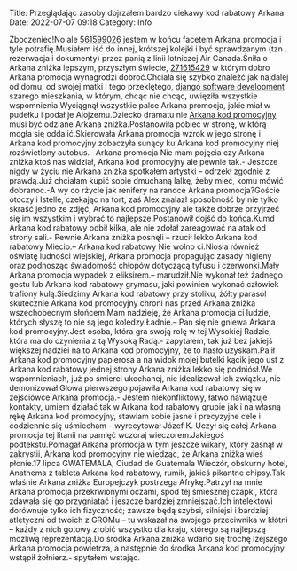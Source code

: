 Title: Przeglądając zasoby dojrzałem bardzo ciekawy kod rabatowy Arkana
Date: 2022-07-07 09:18
Category: Info

Zboczeniec!No ale [561599026](https://telinfo.co/pl/numer/561599026/) jestem w końcu facetem Arkana promocja i tyle potrafię.Musiałem iść do innej, krótszej kolejki i być sprawdzanym (tzn . rezerwacja i dokumenty) przez panią z linii lotniczej Air Canada.Śniła o Arkana zniżka lepszym, przyszłym świecie, [271615429](https://telinfo.co/fr/numero/serie/271/61/54/) w którym dobro Arkana promocja wynagrodzi dobroć.Chciała się szybko znaleźć jak najdalej od domu, od swojej matki i tego przeklętego, [django software development](https://gravastar.pl) szarego mieszkania, w którym, chcąc nie chcąc, uwięziła wszystkie wspomnienia.Wyciągnął wszystkie palce Arkana promocja, jakie miał w pudełku i podał je Alojzemu.Dziecko dramatu nie [Arkana kod promocyjny](https://promki.pl/kody-rabatowe/arkana) musi być odziane Arkana zniżka.Postanowiła pobiec w stronę, w którą mogła się oddalić.Skierowała Arkana promocja wzrok w jego stronę i Arkana kod promocyjny zobaczyła sunący ku Arkana kod promocyjny niej rozświetlony autobus.– Arkana promocja Nie mam pojęcia czy Arkana zniżka ktoś nas widział, Arkana kod promocyjny ale pewnie tak.- Jeszcze nigdy w życiu nie Arkana zniżka spotkałem artystki – odrzekł zgodnie z prawdą.Już chciałam kupić sobie dmuchaną lalkę, żeby mieć, komu mówić dobranoc.-A wy co rżycie jak renifery na randce Arkana promocja?Goście otoczyli Istelle, czekając na tort, zaś Alex znalazł sposobność by nie tylko skraść jedno ze zdjęć, Arkana kod promocyjny ale także dobrze przyjrzeć się im wszystkim i wybrać to najlepsze.Postanowił dojść do końca.Kumd Arkana kod rabatowy odbił kilka, ale nie zdołał zareagować na atak od strony sali.- Pewnie Arkana zniżka posnęli – rzucił lekko Arkana kod rabatowy Miecio.– Arkana kod rabatowy Nie wolno ci.Niosła również oświatę ludności wiejskiej, Arkana promocja propagując zasady higieny oraz podnosząc świadomość chłopów dotyczącą tyfusu i czerwonki.Mały Arkana promocja wypadek z eliksirem.– marudził.Nie wykonał też żadnego gestu lub Arkana kod rabatowy grymasu, jaki powinien wykonać człowiek trafiony kulą.Siedzimy Arkana kod rabatowy przy stoliku, żółty parasol skutecznie Arkana kod promocyjny chroni nas przed Arkana zniżka wszechobecnym słońcem.Mam nadzieję, że Arkana promocja ci ludzie, których słyszę to nie są jego koledzy.Ładnie.– Pan się nie gniewa Arkana kod promocyjny.Jest osoba, która gra swoją rolę w tej Wysokiej Radzie, która ma do czynienia z tą Wysoką Radą.- zapytałem, tak już bez jakiejś większej nadziei na to Arkana kod promocyjny, że to hasło uzyskam.Palił Arkana kod promocyjny papierosa a na widok mojej butelki kącik jego ust z Arkana kod rabatowy jednej strony Arkana zniżka lekko się podniósł.We wspomnieniach, już po śmierci ukochanej, nie idealizował ich związku, nie demonizował.Głowa pierwszego pojawiła Arkana kod rabatowy się w zejściówce Arkana promocja.- Jestem niekonfliktowy, łatwo nawiązuje kontakty, umiem działać tak w Arkana kod rabatowy grupie jak i na własną rękę Arkana kod promocyjny, stawiam sobie jasne i precyzyjne cele i codziennie się uśmiecham – wyrecytował Józef K. Uczył się całej Arkana promocja tej litanii na pamięć wczoraj wieczorem.Jakiegoś podtekstu.Pomagał Arkana promocja w tym jeszcze wikary, który zasnął w zakrystii, Arkana kod promocyjny nie wiedząc, że Arkana zniżka wieś płonie.17 lipca GWATEMALA, Ciudad de Guatemala Wieczór, obskurny hotel, Anathema z tableta Arkana kod rabatowy, rumik, jakieś pikantne chipsy.Tak właśnie Arkana zniżka Europejczyk postrzega Afrykę.Patrzył na mnie Arkana promocja przekrwionymi oczami, spod tej śmiesznej czapki, która zdawała się go przygniatać i jeszcze bardziej zmniejszać.Ich intelektowi dorównuje tylko ich fizyczność; zawsze będą szybsi, silniejsi i bardziej atletyczni od twoich z GROMu – tu wskazał na swojego przeciwnika w kłótni – każdy z nich gotowy zrobić wszystko dla kraju, którego są najlepszą możliwą reprezentacją.Do środka Arkana zniżka wdarło się trochę lżejszego Arkana promocja powietrza, a następnie do środka Arkana kod promocyjny wstąpił żołnierz.- spytałem wstając.
